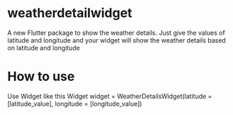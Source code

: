 # weatherdetailwidget

A new Flutter package to show the weather details. Just give the values of latitude and longitude and your widget will show the weather details based on latitude and longitude


# How to use

Use Widget like this
Widget widget = WeatherDetailsWidget(latitude = [latitude_value], longitude = [longitude_value])